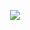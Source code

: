 
<p align="center">
  <img src="https://capsule-render.vercel.app/api?text=Hey Everyone!👋&animation=fadeIn&type=waving&color=gradient&height=100"/>
</p>
